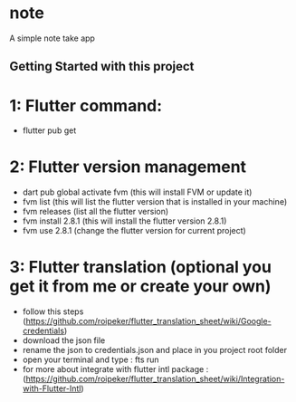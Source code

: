 # note

A simple note take app

## Getting Started with this project

# 1: Flutter command:
* flutter pub get

# 2: Flutter version management
* dart pub global activate fvm (this will install FVM or update it)
* fvm list (this will list the flutter version that is installed in your machine)
* fvm releases (list all the flutter version)
* fvm install 2.8.1 (this will install the flutter version 2.8.1)
* fvm use 2.8.1 (change the flutter version for current project)

# 3: Flutter translation (optional you get it from me or create your own)
* follow this steps  (https://github.com/roipeker/flutter_translation_sheet/wiki/Google-credentials)
* download the json file
* rename the json to credentials.json and place in you project root folder
* open your terminal and type : fts run
* for more about integrate with flutter intl package : (https://github.com/roipeker/flutter_translation_sheet/wiki/Integration-with-Flutter-Intl)